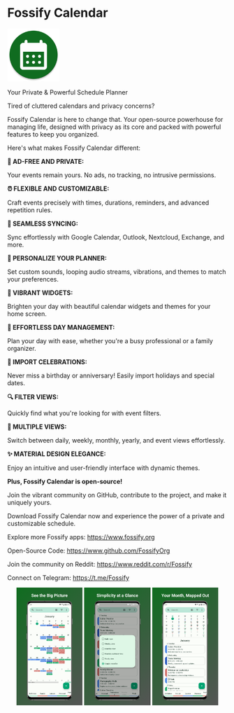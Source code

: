 # Fossify Calendar
<img alt="Logo" src="graphics/icon.webp" width="120" />

Your Private & Powerful Schedule Planner

Tired of cluttered calendars and privacy concerns?

Fossify Calendar is here to change that. Your open-source powerhouse for managing life, designed with privacy as its core and packed with powerful features to keep you organized.

Here's what makes Fossify Calendar different:

**🚫 AD-FREE AND PRIVATE:**

Your events remain yours. No ads, no tracking, no intrusive permissions.

**⏰ FLEXIBLE AND CUSTOMIZABLE:**

Craft events precisely with times, durations, reminders, and advanced repetition rules.

**🔄 SEAMLESS SYNCING:**

Sync effortlessly with Google Calendar, Outlook, Nextcloud, Exchange, and more.

**🎨 PERSONALIZE YOUR PLANNER:**

Set custom sounds, looping audio streams, vibrations, and themes to match your preferences.

**🌈 VIBRANT WIDGETS:**

Brighten your day with beautiful calendar widgets and themes for your home screen.

**📅 EFFORTLESS DAY MANAGEMENT:**

Plan your day with ease, whether you're a busy professional or a family organizer.

**🎉 IMPORT CELEBRATIONS:**

Never miss a birthday or anniversary! Easily import holidays and special dates.

**🔍 FILTER VIEWS:**

Quickly find what you're looking for with event filters.

**📆 MULTIPLE VIEWS:**

Switch between daily, weekly, monthly, yearly, and event views effortlessly.

**✨ MATERIAL DESIGN ELEGANCE:**

Enjoy an intuitive and user-friendly interface with dynamic themes.

**Plus, Fossify Calendar is open-source!**

Join the vibrant community on GitHub, contribute to the project, and make it uniquely yours.

Download Fossify Calendar now and experience the power of a private and customizable schedule.

Explore more Fossify apps: https://www.fossify.org

Open-Source Code: https://www.github.com/FossifyOrg

Join the community on Reddit: https://www.reddit.com/r/Fossify

Connect on Telegram: https://t.me/Fossify

<div align="center">
<img alt="App image" src="fastlane/metadata/android/en-US/images/phoneScreenshots/1_en-US.png" width="30%">
<img alt="App image" src="fastlane/metadata/android/en-US/images/phoneScreenshots/2_en-US.png" width="30%">
<img alt="App image" src="fastlane/metadata/android/en-US/images/phoneScreenshots/4_en-US.png" width="30%">
</div>
